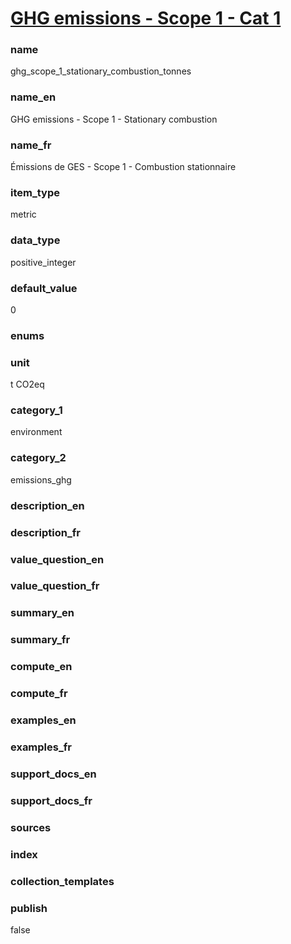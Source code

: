 # [GHG emissions - Scope 1 - Cat 1](#ghg_scope_1_stationary_combustion_tonnes)

### name

ghg_scope_1_stationary_combustion_tonnes

### name_en

GHG emissions - Scope 1 - Stationary combustion

### name_fr

Émissions de GES - Scope 1 - Combustion stationnaire

### item_type

metric

### data_type

positive_integer

### default_value

0

### enums


### unit

t CO2eq

### category_1

environment

### category_2

emissions_ghg

### description_en


### description_fr


### value_question_en


### value_question_fr


### summary_en


### summary_fr


### compute_en


### compute_fr


### examples_en


### examples_fr


### support_docs_en


### support_docs_fr


### sources

            
### index


### collection_templates


### publish

false
